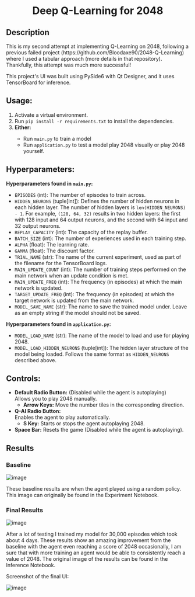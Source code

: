 <h1 align="center">Deep Q-Learning for 2048</h1>

<h2>Description</h2>

<p>
This is my second attempt at implementing Q-Learning on 2048, following a previous failed project 
(https://github.com/Bloodaxe90/2048-Q-Learning)
where I used a tabular approach (more details in that repository). Thankfully, this attempt was much more successful!
</p>

<p>
This project's UI was built using PySide6 with Qt Designer, and it uses TensorBoard for inference.
</p>

<h2>Usage:</h2>
<ol>
  <li>Activate a virtual environment.</li>
  <li>Run <code>pip install -r requirements.txt</code> to install the dependencies.</li>
  <li><strong>Either:</strong></li>
  <ul>
    <li>Run <code>main.py</code> to train a model</li>
    <li>Run <code>application.py</code> to test a model play 2048 visually or play 2048 yourself.</li>
  </ul>
</ol>

<h2>Hyperparameters:</h2>

<p><strong>Hyperparameters found in <code>main.py</code>:</strong></p>
<ul>
  <li><code>EPISODES</code> (int): The number of episodes to train across.</li>
  <li>
    <code>HIDDEN_NEURONS</code> (tuple[int]): Defines the number of hidden neurons in each hidden layer. 
    The number of hidden layers is <code>len(HIDDEN_NEURONS) - 1</code>. 
    For example, <code>(128, 64, 32)</code> results in two hidden layers: the first with 128 input and 64 output neurons, 
    and the second with 64 input and 32 output neurons.
  </li>
  <li><code>REPLAY_CAPACITY</code> (int): The capacity of the replay buffer.</li>
  <li><code>BATCH_SIZE</code> (int): The number of experiences used in each training step.</li>
  <li><code>ALPHA</code> (float): The learning rate.</li>
  <li><code>GAMMA</code> (float): The discount factor.</li>
  <li><code>TRIAL_NAME</code> (str): The name of the current experiment, used as part of the filename for the TensorBoard logs.</li>
  <li>
    <code>MAIN_UPDATE_COUNT</code> (int): The number of training steps performed on the main network when an update condition is met.
  </li>
  <li><code>MAIN_UPDATE_FREQ</code> (int): The frequency (in episodes) at which the main network is updated.</li>
  <li><code>TARGET_UPDATE_FREQ</code> (int): The frequency (in episodes) at which the target network is updated from the main network.</li>
  <li>
    <code>MODEL_SAVE_NAME</code> (str): The name to save the trained model under. Leave as an empty string if the model should not be saved.
  </li>
</ul>

<p><strong>Hyperparameters found in <code>application.py</code>:</strong></p>
<ul>
  <li><code>MODEL_LOAD_NAME</code> (str): The name of the model to load and use for playing 2048.</li>
  <li>
    <code>MODEL_LOAD_HIDDEN_NEURONS</code> (tuple[int]): The hidden layer structure of the model being loaded. 
    Follows the same format as <code>HIDDEN_NEURONS</code> described above.
  </li>
</ul>

<h2>Controls:</h2>
<ul>
  <li><strong>Default Radio Button:</strong> (Disabled while the agent is autoplaying)
    <br>Allows you to play 2048 manually.</br>
    <ul>
      <li><strong>Arrow Keys:</strong> Move the number tiles in the corresponding direction.</li>
    </ul>
  </li>
  <li><strong>Q-AI Radio Button:</strong>
    <br>Enables the agent to play automatically.</br>
    <ul>
      <li><strong>S Key:</strong> Starts or stops the agent autoplaying 2048.</li>
    </ul>
  </li>
  <li><strong>Space Bar:</strong> Resets the game (Disabled while the agent is autoplaying).</li>
</ul>


  
<h2>Results</h2>
<h3>Baseline</h3>

![image](https://github.com/user-attachments/assets/849c20c3-d3c3-4754-8a0f-6974410169d9)
<p>
These baseline results are when the agent played using a random policy. This image can originally be found in the Experiment Notebook.
</p>
<h3>Final Results</h3>

![image](https://github.com/user-attachments/assets/9ce39a63-9046-4e6b-b6b4-41f107b993a4)

<p>
After a lot of testing I trained my model for 30,000 episodes which took about 4 days.
These results show an amazing improvement from the baseline with the agent even reaching a score of 2048 occasionally, I am sure that with more training an agent would be able to consistently reach a value of 2048. The original image of the results can be found in the Inference Notebook.
</p>

<p>
Screenshot of the final UI:
</p>

![image](https://github.com/user-attachments/assets/8cf9e56e-9c4b-4616-9c26-cb9ee1429ef6)








